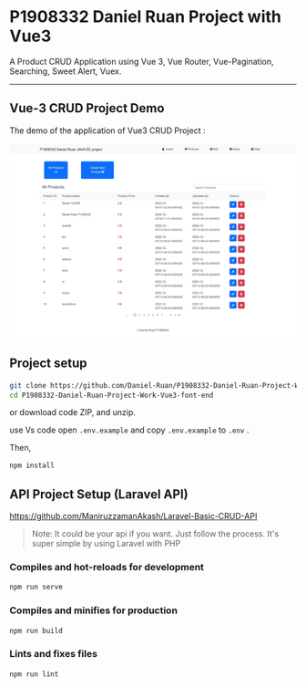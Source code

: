 # P1908332 Daniel Ruan Project with Vue3
A Product CRUD Application using Vue 3, Vue Router, Vue-Pagination, Searching, Sweet Alert, Vuex.

---

## Vue-3 CRUD Project Demo

The demo of the application of Vue3 CRUD Project :

![demo](https://raw.githubusercontent.com/Daniel-Ruan/P1908332-Daniel-Ruan-Project-Work-Vue3-font-end/main/src/assets/demo.jpeg)

## Project setup

```bash
git clone https://github.com/Daniel-Ruan/P1908332-Daniel-Ruan-Project-Work-Vue3-font-end.git
cd P1908332-Daniel-Ruan-Project-Work-Vue3-font-end
```

or download code ZIP, and unzip. 

use Vs code open `.env.example` and copy `.env.example` to `.env` .

Then,

```bash
npm install
```

## API Project Setup (Laravel API)

https://github.com/ManiruzzamanAkash/Laravel-Basic-CRUD-API
> Note: It could be your api if you want. Just follow the process. It's super simple by using Laravel with PHP

### Compiles and hot-reloads for development
```bash
npm run serve
```

### Compiles and minifies for production
```bash
npm run build
```

### Lints and fixes files
```bash
npm run lint
```
